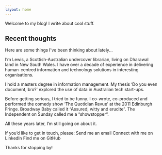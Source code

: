 ```yaml
---
layout: home
---
```


Welcome to my blog! I write about cool stuff.

## Recent thoughts

Here are some things I've been thinking about lately...

I’m Lewis, a Scottish-Australian undercover librarian, living on Dharawal land in New South Wales. I have over a decade of experience in delivering human-centred information and technology solutions in interesting organisations.

I hold a masters degree in information management. My thesis ‘Do you even document, bro?’ explored the use of data in Australian tech start-ups.

Before getting serious, I tried to be funny. I co-wrote, co-produced and performed the comedy show ‘The Quotidian Revue’ at the 2011 Edinburgh Fringe. Broadway Baby called it “Assured, witty and erudite”. The Independent on Sunday called me a “showstopper“.

All these years later, I’m still going on about it.

If you’d like to get in touch, please:
Send me an email
Connect with me on LinkedIn
Find me on GitHub

Thanks for stopping by!
